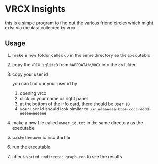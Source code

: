# VRCX Insights

this is a simple program to find out the various friend circles which might exist via the data collected by vrcx

## Usage

1. make a new folder called `db` in the same directory as the executable
2. copy the `VRCX.sqlite3` from `%APPDATA%\VRCX` into the `db` folder
3. copy your user id

   you can find our your user id by
    1. opening vrcx
    2. click on your name on right panel
    3. at the bottom of the info card, there should be `User ID`
    4. your user id should look similar to `usr_aaaaaaaa-bbbb-cccc-dddd-eeeeeeeeeeee`
4. make a new file called `owner_id.txt` in the same directory as the executable
5. paste the user id into the file
6. run the executable
7. check `sorted_undirected_graph.ron` to see the results